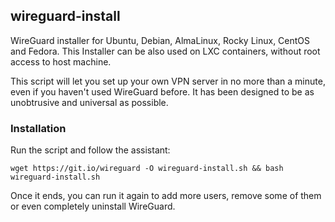 ## wireguard-install
WireGuard installer for Ubuntu, Debian, AlmaLinux, Rocky Linux, CentOS and Fedora.
This Installer can be also used on LXC containers, without root access to host machine.

This script will let you set up your own VPN server in no more than a minute, even if you haven't used WireGuard before. It has been designed to be as unobtrusive and universal as possible.

### Installation
Run the script and follow the assistant:

`wget https://git.io/wireguard -O wireguard-install.sh && bash wireguard-install.sh`

Once it ends, you can run it again to add more users, remove some of them or even completely uninstall WireGuard.

